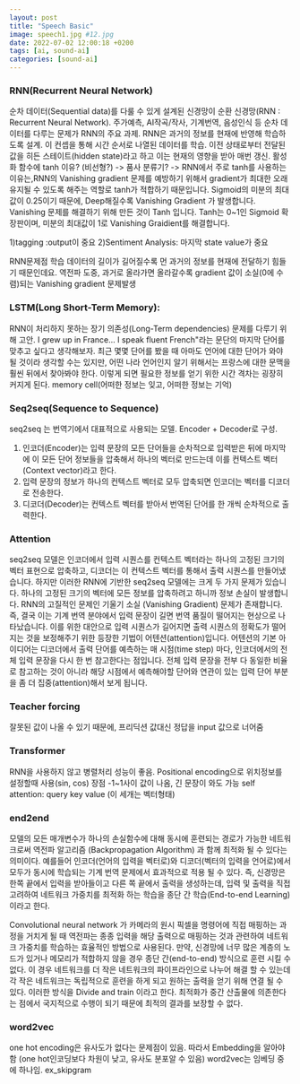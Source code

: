```yaml
---
layout: post
title: "Speech Basic"
image: speech1.jpg #12.jpg
date: 2022-07-02 12:00:18 +0200
tags: [ai, sound-ai]
categories: [sound-ai]
---
```


### RNN(Recurrent Neural Network)
순차 데이터(Sequential data)를 다룰 수 있게 설계된 신경망이 순환 신경망(RNN : Recurrent Neural Network).
주가예측, AI작곡/작사, 기계번역, 음성인식 등 순차 데이터를 다루는 문제가 RNN의 주요 과제.
RNN은 과거의 정보를 현재에 반영해 학습하도록 설계. 이 컨셉을 통해 시간 순서로 나열된 데이터를 학습.
이전 상태로부터 전달된 값을 히든 스테이트(hidden state)라고 하고 이는 현재의 영향을 받아 매번 갱신.
활성화 함수에 tanh 이유? (비선형?) -> 품사 분류기? ->
RNN에서 주로 tanh를 사용하는 이유는,RNN의 Vanishing gradient 문제를 예방하기 위해서 gradient가 최대한 오래 유지될 수 있도록 해주는 역할로 tanh가 적합하기 때문입니다.
Sigmoid의 미분의 최대값이 0.25이기 때문에, Deep해질수록 Vanishing Gradient 가 발생합니다. 
Vanishing 문제를 해결하기 위해 만든 것이 Tanh 입니다. 
Tanh는 0~1인 Sigmoid 확장판이며, 미분의 최대값이 1로 Vanishing Graidient를 해결합니다.

1)tagging :output이 중요
2)Sentiment Analysis: 마지막 state value가 중요

RNN문제점
학습 데이터의 길이가 길어질수록 먼 과거의 정보를 현재에 전달하기 힘들기 때문인데요.
역전파 도중, 과거로 올라가면 올라갈수록 gradient 값이 소실(0에 수렴)되는 Vanishing gradient 문제발생

### LSTM(Long Short-Term Memory): 
RNN이 처리하지 못하는 장기 의존성(Long-Term dependencies) 문제를 다루기 위해 고안.
I grew up in France... I speak fluent French"라는 문단의 마지막 단어를 맞추고 싶다고 생각해보자. 최근 몇몇 단어를 봤을 때 아마도 언어에 대한 단어가 와야 될 것이라 생각할 수는 있지만, 어떤 나라 언어인지 알기 위해서는 프랑스에 대한 문맥을 훨씬 뒤에서 찾아봐야 한다. 이렇게 되면 필요한 정보를 얻기 위한 시간 격차는 굉장히 커지게 된다.
memory cell(어떠한 정보는 잊고, 어떠한 정보는 기억)
<!-- https://dgkim5360.tistory.com/entry/understanding-long-short-term-memory-lstm-kr -->


### Seq2seq(Sequence to Sequence)
seq2seq 는 번역기에서 대표적으로 사용되는 모델.
Encoder + Decoder로 구성.
1. 인코더(Encoder)는 입력 문장의 모든 단어들을 순차적으로 입력받은 뒤에 마지막에 이 모든 단어 정보들을 압축해서 하나의 벡터로 만드는데 이를 컨텍스트 벡터(Context vector)라고 한다. 
2. 입력 문장의 정보가 하나의 컨텍스트 벡터로 모두 압축되면 인코더는 벡터를 디코더로 전송한다.
3. 디코더(Decoder)는 컨텍스트 벡터를 받아서 번역된 단어를 한 개씩 순차적으로 출력한다.


### Attention
seq2seq 모델은 인코더에서 입력 시퀀스를 컨텍스트 벡터라는 하나의 고정된 크기의 벡터 표현으로 압축하고, 디코더는 이 컨텍스트 벡터를 통해서 출력 시퀀스를 만들어냈습니다. 하지만 이러한 RNN에 기반한 seq2seq 모델에는 크게 두 가지 문제가 있습니다. 
하나의 고정된 크기의 벡터에 모든 정보를 압축하려고 하니까 정보 손실이 발생합니다.
RNN의 고질적인 문제인 기울기 소실 (Vanishing Gradient) 문제가 존재합니다.
즉, 결국 이는 기계 번역 분야에서 입력 문장이 길면 번역 품질이 떨어지는 현상으로 나타났습니다. 이를 위한 대안으로 입력 시퀀스가 길어지면 출력 시퀀스의 정확도가 떨어지는 것을 보정해주기 위한 등장한 기법이 어텐션(attention)입니다.
어텐션의 기본 아이디어는 디코더에서 출력 단어를 예측하는 매 시점(time step) 마다, 인코더에서의 전체 입력 문장을 다시 한 번 참고한다는 점입니다.
전체 입력 문장을 전부 다 동일한 비율로 참고하는 것이 아니라 해당 시점에서 예측해야할 단어와 연관이 있는 입력 단어 부분을 좀 더 집중(attention)해서 보게 됩니다.


### Teacher forcing
잘못된 값이 나올 수 있기 때문에, 프리딕션 값대신 정답을 input 값으로 너어줌
<!-- 
reference: https://blog.naver.com/sooftware/221790750668
-->

<!-- 다시찾아 보기 -->
### Transformer 
RNN을 사용하지 않고 병렬처리 성능이 좋음.
Positional encoding으로 위치정보를 설정할때 사용(sin, cos)
장점 -1~1사이 값이 나옴, 긴 문장이 와도 가능 
self attention: query key value (이 세개는 벡터형태)


### end2end
모델의 모든 매개변수가 하나의 손실함수에 대해 동시에 훈련되는 경로가 가능한 네트워크로써 역전파 알고리즘 (Backpropagation Algorithm) 과 함께 최적화 될 수 있다는 의미이다.
예를들어 인코더(언어의 입력을 벡터로)와 디코더(벡터의 입력을 언어로)에서 모두가 동시에 학습되는 기계 번역 문제에서 효과적으로 적용 될 수 있다. 즉, 신경망은 한쪽 끝에서 입력을 받아들이고 다른 쪽 끝에서 출력을 생성하는데, 입력 및 출력을 직접 고려하여 네트워크 가중치를 최적화 하는 학습을 종단 간 학습(End-to-end Learning) 이라고 한다. 

Convolutional neural network 가 카메라의 원시 픽셀을 명령어에 직접 매핑하는 과정을 거치게 될 때 역전파는 종종 입력을 해당 출력으로 매핑하는 것과 관련하여 네트워크 가중치를 학습하는 효율적인 방법으로 사용된다. 만약, 신경망에 너무 많은 계층의 노드가 있거나 메모리가 적합하지 않을 경우 종단 간(end-to-end) 방식으로 훈련 시킬 수 없다. 이 경우 네트워크를 더 작은 네트워크의 파이프라인으로 나누어 해결 할 수 있는데 각 작은 네트워크는 독립적으로 훈련을 하게 되고 원하는 출력을 얻기 위해 연결 될 수 있다. 이러한 방식을 Divide and train 이라고 한다. 최적화가 중간 산출물에 의존한다는 점에서 국지적으로 수행이 되기 때문에 최적의 결과를 보장할 수 없다. 
<!-- 출처: https://eehoeskrap.tistory.com/183 [Enough is not enough:티스토리] -->

### word2vec
one hot encoding은 유사도가 없다는 문제점이 있음. 따라서 Embedding을 알아야함 (one hot인코딩보다 차원이 낮고, 유사도 분포알 수 있음)
word2vec는 임베딩 중에 하나임. ex_skipgram





<!--
referehce: 
DSBA [Paper Review] WaveNet: A generative model for raw audio
 -->